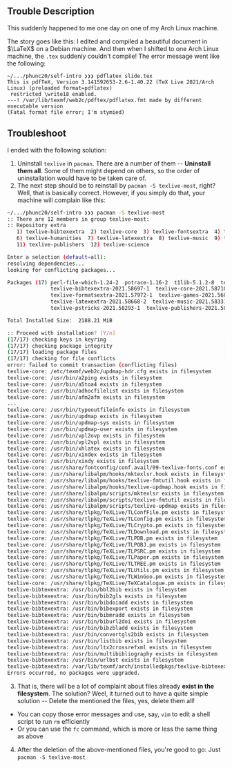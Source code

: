 ## Trouble Description

This suddenly happened to me one day on one of my Arch Linux machine.

The story goes like this: I edited and compiled a beautiful document in $\LaTeX$ on a Debian machine. And
then when I shifted to one Arch Linux machine, the `.tex` suddenly couldn't compile! The error message
went like the following:
```
~/.../phunc20/self-intro ❯❯❯ pdflatex slide.tex
This is pdfTeX, Version 3.141592653-2.6-1.40.22 (TeX Live 2021/Arch Linux) (preloaded format=pdflatex)
 restricted \write18 enabled.
---! /var/lib/texmf/web2c/pdftex/pdflatex.fmt made by different executable version
(Fatal format file error; I'm stymied)
```


## Troubleshoot
I ended with the following solution:

01. Uninstall `texlive` in `pacman`. There are a number of them -- **Uninstall them all**. Some of them might depend on others, so the order of uninstallation would have to be taken care of.
02. The next step should be to reinstall by `pacman -S texlive-most`, right? Well, that is basically correct.  However, if you simply do that, your machine will complain like this:
  ```bash
  ~/.../phunc20/self-intro ❯❯❯ pacman -S texlive-most
  :: There are 12 members in group texlive-most:
  :: Repository extra
     1) texlive-bibtexextra  2) texlive-core  3) texlive-fontsextra  4) texlive-formatsextra  5) texlive-games
     6) texlive-humanities  7) texlive-latexextra  8) texlive-music  9) texlive-pictures  10) texlive-pstricks
     11) texlive-publishers  12) texlive-science
  
  Enter a selection (default=all):
  resolving dependencies...
  looking for conflicting packages...
  
  Packages (17) perl-file-which-1.24-2  potrace-1.16-2  t1lib-5.1.2-8  texlive-bin-2021.58686-3  zziplib-0.13.72-1
                texlive-bibtexextra-2021.58697-1  texlive-core-2021.58710-2  texlive-fontsextra-2021.58704-1
                texlive-formatsextra-2021.57972-1  texlive-games-2021.56833-1  texlive-humanities-2021.58589-1
                texlive-latexextra-2021.58668-2  texlive-music-2021.58331-1  texlive-pictures-2021.58558-1
                texlive-pstricks-2021.58293-1  texlive-publishers-2021.58683-1  texlive-science-2021.58667-1
  
  Total Installed Size:  2188.21 MiB
  
  :: Proceed with installation? [Y/n]
  (17/17) checking keys in keyring                                      [######################################] 100%
  (17/17) checking package integrity                                    [######################################] 100%
  (17/17) loading package files                                         [######################################] 100%
  (17/17) checking for file conflicts                                   [######################################] 100%
  error: failed to commit transaction (conflicting files)
  texlive-core: /etc/texmf/web2c/updmap-hdr.cfg exists in filesystem
  texlive-core: /usr/bin/a2ping exists in filesystem
  texlive-core: /usr/bin/a5toa4 exists in filesystem
  texlive-core: /usr/bin/adhocfilelist exists in filesystem
  texlive-core: /usr/bin/afm2afm exists in filesystem
  ...
  texlive-core: /usr/bin/typeoutfileinfo exists in filesystem
  texlive-core: /usr/bin/updmap exists in filesystem
  texlive-core: /usr/bin/updmap-sys exists in filesystem
  texlive-core: /usr/bin/updmap-user exists in filesystem
  texlive-core: /usr/bin/vpl2ovp exists in filesystem
  texlive-core: /usr/bin/vpl2vpl exists in filesystem
  texlive-core: /usr/bin/xhlatex exists in filesystem
  texlive-core: /usr/bin/xindex exists in filesystem
  texlive-core: /usr/bin/xindy exists in filesystem
  texlive-core: /usr/share/fontconfig/conf.avail/09-texlive-fonts.conf exists in filesystem
  texlive-core: /usr/share/libalpm/hooks/mktexlsr.hook exists in filesystem
  texlive-core: /usr/share/libalpm/hooks/texlive-fmtutil.hook exists in filesystem
  texlive-core: /usr/share/libalpm/hooks/texlive-updmap.hook exists in filesystem
  texlive-core: /usr/share/libalpm/scripts/mktexlsr exists in filesystem
  texlive-core: /usr/share/libalpm/scripts/texlive-fmtutil exists in filesystem
  texlive-core: /usr/share/libalpm/scripts/texlive-updmap exists in filesystem
  texlive-core: /usr/share/tlpkg/TeXLive/TLConfFile.pm exists in filesystem
  texlive-core: /usr/share/tlpkg/TeXLive/TLConfig.pm exists in filesystem
  texlive-core: /usr/share/tlpkg/TeXLive/TLCrypto.pm exists in filesystem
  texlive-core: /usr/share/tlpkg/TeXLive/TLDownload.pm exists in filesystem
  texlive-core: /usr/share/tlpkg/TeXLive/TLPDB.pm exists in filesystem
  texlive-core: /usr/share/tlpkg/TeXLive/TLPOBJ.pm exists in filesystem
  texlive-core: /usr/share/tlpkg/TeXLive/TLPSRC.pm exists in filesystem
  texlive-core: /usr/share/tlpkg/TeXLive/TLPaper.pm exists in filesystem
  texlive-core: /usr/share/tlpkg/TeXLive/TLTREE.pm exists in filesystem
  texlive-core: /usr/share/tlpkg/TeXLive/TLUtils.pm exists in filesystem
  texlive-core: /usr/share/tlpkg/TeXLive/TLWinGoo.pm exists in filesystem
  texlive-core: /usr/share/tlpkg/TeXLive/TeXCatalogue.pm exists in filesystem
  texlive-bibtexextra: /usr/bin/bbl2bib exists in filesystem
  texlive-bibtexextra: /usr/bin/bib2gls exists in filesystem
  texlive-bibtexextra: /usr/bin/bibdoiadd exists in filesystem
  texlive-bibtexextra: /usr/bin/bibexport exists in filesystem
  texlive-bibtexextra: /usr/bin/bibmradd exists in filesystem
  texlive-bibtexextra: /usr/bin/biburl2doi exists in filesystem
  texlive-bibtexextra: /usr/bin/bibzbladd exists in filesystem
  texlive-bibtexextra: /usr/bin/convertgls2bib exists in filesystem
  texlive-bibtexextra: /usr/bin/listbib exists in filesystem
  texlive-bibtexextra: /usr/bin/ltx2crossrefxml exists in filesystem
  texlive-bibtexextra: /usr/bin/multibibliography exists in filesystem
  texlive-bibtexextra: /usr/bin/urlbst exists in filesystem
  texlive-bibtexextra: /var/lib/texmf/arch/installedpkgs/texlive-bibtexextra_58697.pkgs exists in filesystem
  Errors occurred, no packages were upgraded.
  ```
03. That is, there will be a lot of complaint about files already **exist in the filesystem**. The solution? Weel, it turned out to have a quite simple solution -- Delete the mentioned the files, yes, delete them all!
  - You can copy those error messages and use, say, `vim` to edit a shell script to run `rm` efficiently
  - Or you can use the `fc` command, which is more or less the same thing as above
04. After the deletion of the above-mentioned files, you're good to go: Just `pacman -S texlive-most`



